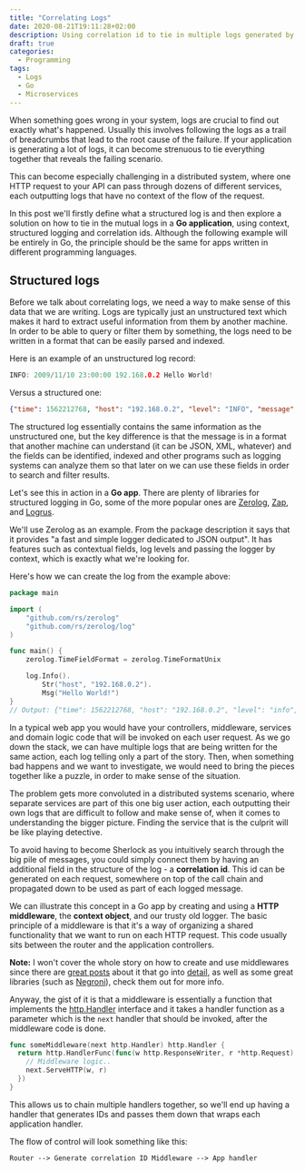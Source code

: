 ```yaml
---
title: "Correlating Logs"
date: 2020-08-21T19:11:28+02:00
description: Using correlation id to tie in multiple logs generated by your microservices.
draft: true 
categories:
  - Programming
tags:
  - Logs
  - Go
  - Microservices
---
```


When something goes wrong in your system, logs are crucial to find out exactly what's happened. Usually this involves following the logs as a 
trail of breadcrumbs that lead to the root cause of the failure. If your application is generating a lot of logs, it can become strenuous to 
tie everything together that reveals the failing scenario.

This can become especially challenging in a distributed system, where one HTTP request to your API can pass through dozens of different services, 
each outputting logs that have no context of the flow of the request.

In this post we'll firstly define what a structured log is and then explore a solution on how to tie in the mutual logs in a **Go application**, using context, 
structured logging and correlation ids. Although the following example will be entirely in Go, the principle should be the same for apps written in different programming languages.

## Structured logs 

Before we talk about correlating logs, we need a way to make sense of this data that we are writing. Logs are typically just an unstructured text which 
makes it hard to extract useful information from them by another machine. In order to be able to query or filter them by something, the logs need to 
be written in a format that can be easily parsed and indexed. 

Here is an example of an unstructured log record: 

```go
INFO: 2009/11/10 23:00:00 192.168.0.2 Hello World! 
```

Versus a structured one:

```json
{"time": 1562212768, "host": "192.168.0.2", "level": "INFO", "message": "Hello World!"}
```

The structured log essentially contains the same information as the unstructured one, but the key difference is that the message is in a format that
another machine can understand (it can be JSON, XML, whatever) and the fields can be identified, indexed and other programs such as logging systems 
can analyze them so that later on we can use these fields in order to search and filter results.

Let's see this in action in a **Go app**. There are plenty of libraries for structured logging in Go, some of the more popular ones are 
[Zerolog](https://github.com/rs/zerolog), [Zap](https://github.com/uber-go/zap), and [Logrus](https://github.com/sirupsen/logrus).

We'll use Zerolog as an example. From the package description it says that it provides "a fast and simple logger dedicated to JSON output". It has
features such as contextual fields, log levels and passing the logger by context, which is exactly what we're looking for.

Here's how we can create the log from the example above:

```go
package main

import (
    "github.com/rs/zerolog"
    "github.com/rs/zerolog/log"
)

func main() {
    zerolog.TimeFieldFormat = zerolog.TimeFormatUnix

    log.Info().
        Str("host", "192.168.0.2").
        Msg("Hello World!") 
}
// Output: {"time": 1562212768, "host": "192.168.0.2", "level": "info", "message": "Hello World!"}
```

In a typical web app you would have your controllers, middleware, services and domain logic code that will be invoked on each user request. As we
go down the stack, we can have multiple logs that are being written for the same action, each log telling only a part of the story. Then, when something bad happens
and we want to investigate, we would need to bring the pieces together like a puzzle, in order to make sense of the situation.

The problem gets more convoluted in a distributed systems scenario, where separate services are part of this one big user action, each outputting their own logs that are
difficult to follow and make sense of, when it comes to understanding the bigger picture. Finding the service that is the culprit will be like playing detective.

To avoid having to become Sherlock as you intuitively search through the big pile of messages, you could simply connect them by having an additional field in 
the structure of the log - a **correlation id**. This id can be generated on each request, somewhere on top of the call chain and propagated down to be used as part of each 
logged message.

We can illustrate this concept in a Go app by creating and using a **HTTP middleware**, the **context object**, and our trusty old logger. The basic principle of a middleware is that it's a way of organizing a shared
functionality that we want to run on each HTTP request. This code usually sits between the router and the application controllers.

**Note:** I won't cover the whole story on how to create and use middlewares since there are [great posts](https://www.alexedwards.net/blog/making-and-using-middleware) 
about it that go into [detail](https://drstearns.github.io/tutorials/gomiddleware/), as well as some great libraries (such as [Negroni](https://github.com/urfave/negroni)),
check them out for more info.

Anyway, the gist of it is that a middleware is essentially a function that implements the [http.Handler](https://pkg.go.dev/net/http?tab=doc#Handler) interface 
and it takes a handler function as a parameter which is the `next` handler that should be invoked, after the middleware code is done.

```go
func someMiddleware(next http.Handler) http.Handler {
  return http.HandlerFunc(func(w http.ResponseWriter, r *http.Request) {
    // Middleware logic.. 
    next.ServeHTTP(w, r)
  })
}
```

This allows us to chain multiple handlers together, so we'll end up having a handler that generates IDs and passes them down that wraps each application handler.

The flow of control will look something like this:

```
Router --> Generate correlation ID Middleware --> App handler
```
